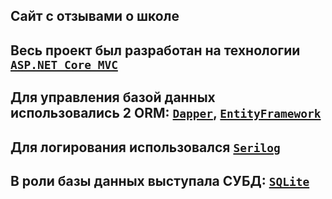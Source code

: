 ## Сайт с отзывами о школе

## Весь проект был разработан на технологии [`ASP.NET Core MVC`](https://docs.microsoft.com/ru-ru/aspnet/core/mvc/overview?view=aspnetcore-5.0)
## Для управления базой данных использовались 2 ORM: [`Dapper`](https://github.com/DapperLib/Dapper), [`EntityFramework`](https://docs.microsoft.com/ru-ru/ef/)
## Для логирования использовался [`Serilog`](https://github.com/serilog/serilog)
## В роли базы данных выступала СУБД: [`SQLite`](https://ru.wikipedia.org/wiki/SQLite)